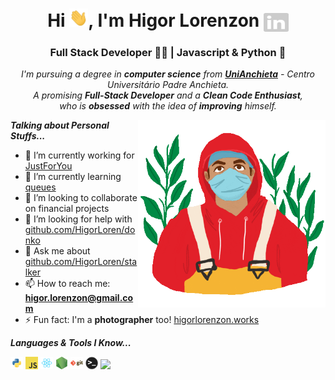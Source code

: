 <h1 align="center">Hi <img src="./gifs/hi.gif" width="30px">, I'm Higor Lorenzon <a target="_blank" href="https://www.linkedin.com/in/higorlorenzon/" target="blank"><img align="center" src="./svgs/linkedin.svg" alt="HigorLoren" height="30" width="40" /></a></h1>
<h3 align="center">Full Stack Developer 👨‍💻 | Javascript & Python 🖤</h3>

<p align="center">
  <em>
    I'm pursuing a degree in <b>computer science</b> from <a target="_blank" href="https://www.anchieta.br/"><b>UniAnchieta</b></a> - Centro Universitário Padre Anchieta. <br>
    A promising <b>Full-Stack Developer</b> and a <b>Clean Code Enthusiast</b>,
    <br>who is <b>obsessed</b> with the idea of <b>improving</b> himself.
  </em>
  <br>
</p>

<img align="right" width="300px" alt="GIF" src="./gifs/farmworker.gif" />

***Talking about Personal Stuffs...***

- 🔭 I’m currently working for <a target="_blank" href="https://justfor.com.br?utm_source=github&utm_medium=HigorLoren&utm_campaign=README">JustForYou</a>
- 🌱 I’m currently learning <a target="_blank" href="https://en.wikipedia.org/wiki/Queue_(abstract_data_type)">queues</a>
- 👯 I’m looking to collaborate on financial projects
- 🤔 I’m looking for help with <a target="_blank" href="https://github.com/HigorLoren/donko">github.com/HigorLoren/donko</a>
- 💬 Ask me about <a target="_blank" href="https://github.com/HigorLoren/stalker">github.com/HigorLoren/stalker</a>
- 📫 How to reach me: <a target="_blank" href="mailto: higor.lorenzon@gmail.com"><b>higor.lorenzon@gmail.com</b></a>
- ⚡ Fun fact: I'm a <b>photographer</b> too! <a target="_blank" href="https://higorlorenzon.portfoliobox.net/">higorlorenzon.works</a>
 

***Languages & Tools I Know...***
<p align="left">
  
<code><img height="20" src="https://raw.githubusercontent.com/github/explore/80688e429a7d4ef2fca1e82350fe8e3517d3494d/topics/python/python.png"></code>
<code><img height="20" src="https://raw.githubusercontent.com/github/explore/80688e429a7d4ef2fca1e82350fe8e3517d3494d/topics/javascript/javascript.png"></code>
<code><img height="20" src="https://raw.githubusercontent.com/github/explore/80688e429a7d4ef2fca1e82350fe8e3517d3494d/topics/react/react.png"></code>
<code><img height="20" src="https://raw.githubusercontent.com/github/explore/80688e429a7d4ef2fca1e82350fe8e3517d3494d/topics/nodejs/nodejs.png"></code>
<code><img height="20" src="https://raw.githubusercontent.com/github/explore/80688e429a7d4ef2fca1e82350fe8e3517d3494d/topics/git/git.png"></code>
<code><img height="20" src="https://raw.githubusercontent.com/github/explore/80688e429a7d4ef2fca1e82350fe8e3517d3494d/topics/terminal/terminal.png"></code>
<code><img height="20" src="https://upload.wikimedia.org/wikipedia/commons/thumb/9/9a/Visual_Studio_Code_1.35_icon.svg/1200px-Visual_Studio_Code_1.35_icon.svg.png"></code>
